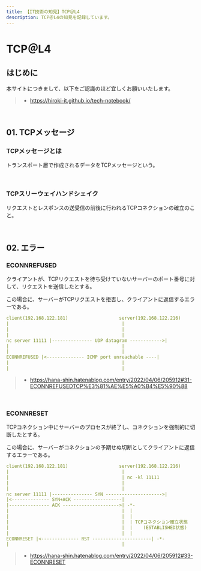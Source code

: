 ```yaml
---
title: 【IT技術の知見】TCP＠L4
description: TCP＠L4の知見を記録しています。
---
```


# TCP＠L4

## はじめに

本サイトにつきまして、以下をご認識のほど宜しくお願いいたします。

> - https://hiroki-it.github.io/tech-notebook/

<br>

## 01. TCPメッセージ

### TCPメッセージとは

トランスポート層で作成されるデータをTCPメッセージという。

<br>

### TCPスリーウェイハンドシェイク

リクエストとレスポンスの送受信の前後に行われるTCPコネクションの確立のこと。

<br>

## 02. エラー

### ECONNREFUSED

クライアントが、TCPリクエストを待ち受けていないサーバーのポート番号に対して、リクエストを送信したとする。

この場合に、サーバーがTCPリクエストを拒否し、クライアントに返信するエラーである。

```yaml
client(192.168.122.181)                   server(192.168.122.216)
|                                          |
|                                          |
|                                          |
nc server 11111 |--------------- UDP datagram ------------>|
|                                          |
|                                          |
ECONNREFUSED |<-------------- ICMP port unreachable ----|
|                                          |
|                                          |
```

> - https://hana-shin.hatenablog.com/entry/2022/04/06/205912#31-ECONNREFUSEDTCP%E3%81%AE%E5%A0%B4%E5%90%88

<br>

### ECONNRESET

TCPコネクション中にサーバーのプロセスが終了し、コネクションを強制的に切断したとする。

この場合に、サーバーがコネクションの予期せぬ切断としてクライアントに返信するエラーである。

```yaml
client(192.168.122.181)                   server(192.168.122.216)
|                                          |
|                                          | nc -kl 11111
|                                          |
|                                          |
nc server 11111 |--------------- SYN --------------------->|
|<-------------- SYN+ACK ------------------|
|--------------- ACK --------------------->| -*-
|                                          |  |
|                                          |  |
|                                          |  | TCPコネクション確立状態
|                                          |  |    (ESTABLISHED状態)
|                                          |  |
ECONNRESET |<-------------- RST ----------------------| -*-
|                                          |
```

> - https://hana-shin.hatenablog.com/entry/2022/04/06/205912#33-ECONNRESET

<br>

